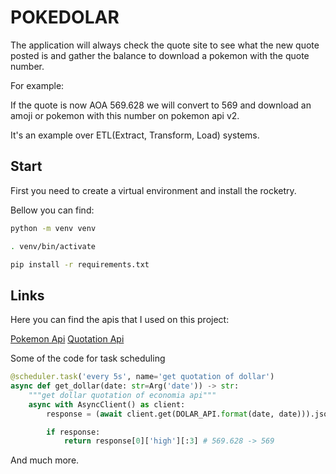 # POKEDOLAR

The application will always check the quote site to see what the new quote posted is and gather the balance to download a pokemon with the quote number.

For example:

If the quote is now AOA 569.628 we will convert to 569 and download an amoji or pokemon with this number on pokemon api v2.

It's an example over ETL(Extract, Transform, Load) systems.

## Start
First you need to create a virtual environment and install the rocketry.

Bellow you can find:

```bash
python -m venv venv

. venv/bin/activate

pip install -r requirements.txt
```

## Links

Here you can find the apis that I used on this project:

[Pokemon Api](https://pokeapi.co/api/v2/pokemon/25)
[Quotation Api](https://economia.awesomeapi.com.br/json/daily/USD-AOA/?start_date=20211228&end_date=20211228)

Some of the code for task scheduling

```python
@scheduler.task('every 5s', name='get quotation of dollar')
async def get_dollar(date: str=Arg('date')) -> str:
    """get dollar quotation of economia api"""
    async with AsyncClient() as client:
        response = (await client.get(DOLAR_API.format(date, date))).json()

        if response:   
            return response[0]['high'][:3] # 569.628 -> 569
```

And much more.